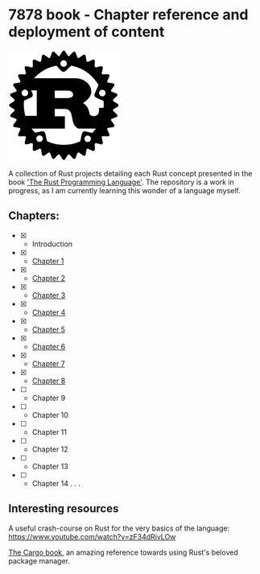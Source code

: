 # 7878 book - Chapter reference and deployment of content
![](ref.png)

A collection of Rust projects detailing each Rust concept presented in the book ['The Rust Programming Language'](https://doc.rust-lang.org/book/title-page.html). The repository is a work in progress, as I am currently learning this wonder of a language myself.
## Chapters:
- [X] - Introduction
- [X] - [Chapter 1](https://doc.rust-lang.org/book/ch01-00-getting-started.html)
- [X] - [Chapter 2](https://doc.rust-lang.org/book/ch02-00-guessing-game-tutorial.html)
- [X] - [Chapter 3](https://doc.rust-lang.org/book/ch03-00-common-programming-concepts.html)
- [X] - [Chapter 4](https://doc.rust-lang.org/book/ch04-00-understanding-ownership.html)
- [X] - [Chapter 5](https://doc.rust-lang.org/book/ch05-00-structs.html)
- [X] - [Chapter 6](https://doc.rust-lang.org/book/ch05-00-structs.html)
- [X] - [Chapter 7](https://doc.rust-lang.org/book/ch07-00-managing-growing-projects-with-packages-crates-and-modules.html)
- [X] - [Chapter 8](https://doc.rust-lang.org/book/ch08-00-common-collections.html)
- [ ] - Chapter 9
- [ ] - Chapter 10
- [ ] - Chapter 11
- [ ] - Chapter 12
- [ ] - Chapter 13
- [ ] - Chapter 14
.
.
.

## Interesting resources
A useful crash-course on Rust for the very basics of the language:
https://www.youtube.com/watch?v=zF34dRivLOw

[The Cargo book](https://doc.rust-lang.org/cargo/), an amazing reference towards using Rust's beloved package manager.
